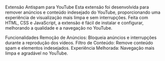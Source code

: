 Extensão Antispam para YouTube
Esta extensão foi desenvolvida para remover anúncios e conteúdo indesejado do YouTube, proporcionando uma experiência de visualização mais limpa e sem interrupções. Feita com HTML, CSS e JavaScript, a extensão é fácil de instalar e configurar, melhorando a qualidade e a navegação no YouTube.

Funcionalidades
Remoção de Anúncios: Bloqueia anúncios e interrupções durante a reprodução dos vídeos.
Filtro de Conteúdo: Remove conteúdo spam e elementos indesejados.
Experiência Melhorada: Navegação mais limpa e agradável no YouTube.

